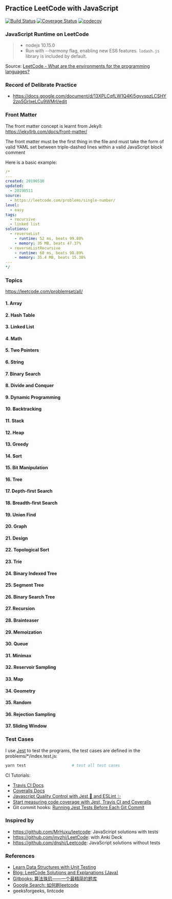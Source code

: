## Practice LeetCode with JavaScript

[![Build Status](https://travis-ci.com/jizusun/leetcode-with-javascript.svg?branch=master)](https://travis-ci.com/jizusun/leetcode-with-javascript)
[![Coverage Status](https://coveralls.io/repos/github/jizusun/leetcode-with-javascript/badge.svg?branch=master)](https://coveralls.io/github/jizusun/leetcode-with-javascript?branch=master)
[![codecov](https://codecov.io/gh/jizusun/leetcode-with-javascript/branch/master/graph/badge.svg)](https://codecov.io/gh/jizusun/leetcode-with-javascript)

### JavaScript Runtime on LeetCode
> - nodejs 10.15.0
> - Run with --harmony flag, enabling new ES6 features.
`lodash.js` library is included by default.

Source: [LeetCode - What are the environments for the programming languages?](https://support.leetcode.com/hc/en-us/articles/360011833974-What-are-the-environments-for-the-programming-languages)

### Record of Delibrate Practice

- https://docs.google.com/document/d/13XPLCqfLW1Q4Ki5gvvspzLCSHY2zp5GrIxeLCu9WMrI/edit


### Front Matter
The front matter concept is learnt from Jekyll: https://jekyllrb.com/docs/front-matter/

The front matter must be the first thing in the file and must take the form of
valid YAML set between triple-dashed lines within a valid JavaScript block
comment

Here is a basic example:
```yaml
/*
---
created: 20190510
updated: 
  - 20190511
source: 
  - https://leetcode.com/problems/single-number/ 
level:
  - easy
tags: 
  - recursive
  - linked list
solutions: 
  - reverseList
    - runtime: 52 ms, beats 99.80%
    - memory: 35 MB, beats 47.37%
  - reverseListRecursive
    - runtime: 60 ms, beats 98.89%
    - memory: 35.4 MB, beats 15.38%
---
*/
```


### Topics

https://leetcode.com/problemset/all/

#### 1. Array
#### 2. Hash Table
#### 3. Linked List
#### 4. Math
#### 5. Two Pointers
#### 6. String
#### 7. Binary Search
#### 8. Divide and Conquer
#### 9. Dynamic Programming
#### 10. Backtracking
#### 11. Stack
#### 12. Heap
#### 13. Greedy
#### 14. Sort
#### 15. Bit Manipulation
#### 16. Tree
#### 17. Depth-first Search
#### 18. Breadth-first Search
#### 19. Union Find
#### 20. Graph
#### 21. Design
#### 22. Topological Sort
#### 23. Trie
#### 24. Binary Indexed Tree
#### 25. Segment Tree
#### 26. Binary Search Tree
#### 27. Recursion
#### 28. Brainteaser
#### 29. Memoization
#### 30. Queue
#### 31. Minimax
#### 32. Reservoir Sampling
#### 33. Map
#### 34. Geometry
#### 35. Random
#### 36. Rejection Sampling
#### 37. Sliding Window

### Test Cases
I use [Jest](https://jestjs.io) to test the programs, the test cases are defined in the problems/*/index.test.js:
```sh
yarn test                    # test all test cases
```

CI Tutorials:
- [Travis CI Docs](https://docs.travis-ci.com/user/languages/javascript-with-nodejs/)
- [Coveralls Docs](https://docs.coveralls.io/javascript)
- [Javascript Quality Control with Jest 🤹 and ESLint ✨](https://medium.com/asos-techblog/javascript-quality-control-with-jest-and-eslint-b888eeb4b0c4)
- [Start measuring code coverage with Jest, Travis CI and Coveralls](https://medium.com/@ollelauribostr/start-measuring-coverage-with-jest-travis-ci-and-coveralls-1867928aca42)
- Git commit hooks: [Running Jest Tests Before Each Git Commit](https://benmccormick.org/2017/02/26/running-jest-tests-before-each-git-commit/)
### Inspired by
- https://github.com/MrHuxu/leetcode: JavaSciript solutions with tests
- https://github.com/invzhi/LeetCode: with Anki Deck
- https://github.com/dnshi/Leetcode: JavaScript solutions without tests



### References
- [Learn Data Structures with Unit Testing](https://github.com/jizusun/learn-data-structures-with-javascript)
- [Blog: LeetCode Solutions and Explanations (Java)](http://www.goodtecher.com/leetcode-solutions-explanations/)
- [Gitbooks: 算法珠玑——一个最精简的题库](https://soulmachine.gitbooks.io/algorithm-essentials/content/java/)
- [Google Search: 如何刷leetcode](https://www.google.com/search?q=%E5%A6%82%E4%BD%95%E5%88%B7+leetcode)
- geeksforgeeks, lintcode

